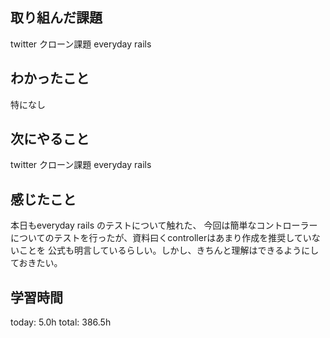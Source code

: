 ## 取り組んだ課題
 twitter クローン課題
 everyday rails
## わかったこと
 特になし
## 次にやること
 twitter クローン課題
 everyday rails
## 感じたこと
 本日もeveryday rails のテストについて触れた、
 今回は簡単なコントローラーについてのテストを行ったが、資料曰くcontrollerはあまり作成を推奨していないことを
 公式も明言しているらしい。しかし、きちんと理解はできるようにしておきたい。
## 学習時間
today: 5.0h
total: 386.5h